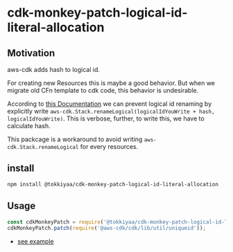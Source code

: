 # cdk-monkey-patch-logical-id-literal-allocation

## Motivation
aws-cdk adds hash to logical id.

For creating new Resources this is maybe a good behavior.
But when we migrate old CFn template to cdk code, this behavior is undesirable.

According to [this Documentation](https://awslabs.github.io/aws-cdk/logical-ids.html) we can prevent logical id renaming by explicitly write `aws-cdk.Stack.renameLogical(logicalIdYouWrite + hash, logicalIdYouWrite)`.
This is verbose, further, to write this, we have to calculate hash.

This packcage is a workaround to avoid writing `aws-cdk.Stack.renameLogical` for every resources.

## install
```bash
npm install @tokkiyaa/cdk-monkey-patch-logical-id-literal-allocation
```

## Usage
```typescript
const cdkMonkeyPatch = require('@tokkiyaa/cdk-monkey-patch-logical-id-literal-allocation');
cdkMonkeyPatch.patch(require('@aws-cdk/cdk/lib/util/uniqueid'));
```

- [see example](https://github.com/tokkiyaa/cdk-monkey-patch-logical-id-literal-allocation/blob/master/example/bin/example.ts)